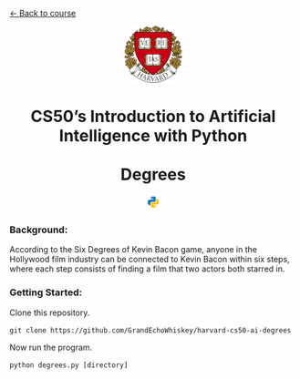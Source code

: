 [<- Back to course](https://github.com/GrandEchoWhiskey/grandechowhiskey/blob/main/dict/course/CS50-HarvardX/CS50AI/README.md)

<p align="center"><a href="https://cs50.harvard.edu/ai/2020">
  <img src="https://github.com/GrandEchoWhiskey/grandechowhiskey/blob/main/icons/course/harvard100.png" /><br>
</a></p>
<h1 align="center">CS50’s Introduction to Artificial Intelligence with Python<br><br>Degrees</h1>

<p align="center"><a href="#">
  <img src="https://github.com/GrandEchoWhiskey/grandechowhiskey/blob/main/icons/programming/python.png" />
</a></p>

### Background:
According to the Six Degrees of Kevin Bacon game, anyone in the Hollywood film industry can be connected to Kevin Bacon within six steps, where each step consists of finding a film that two actors both starred in.

### Getting Started:
Clone this repository.
```
git clone https://github.com/GrandEchoWhiskey/harvard-cs50-ai-degrees
```
Now run the program.
```
python degrees.py [directory]
```
